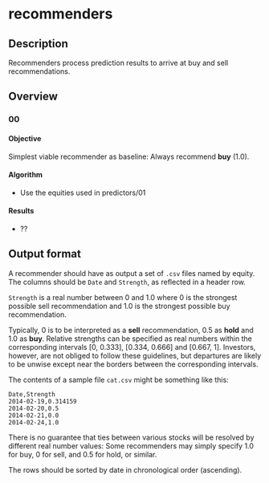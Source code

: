 recommenders
===
Description
---
Recommenders process prediction results to arrive
at buy and sell recommendations.

Overview
---
### 00
#### Objective
Simplest viable recommender as baseline: Always recommend **buy** (1.0).

#### Algorithm
- Use the equities used in predictors/01

#### Results
- ??

Output format
---
A recommender should have as output a set of `.csv` files
named by equity. The columns should be `Date` and `Strength`,
as reflected in a header row.

`Strength` is a real number between 0 and 1.0 where 0 is the
strongest possible sell recommendation and 1.0 is the strongest
possible buy recommendation.

Typically, 0 is to be interpreted as a **sell** recommendation,
0.5 as **hold** and 1.0 as **buy**. Relative strengths can be specified as real numbers
within the corresponding intervals [0, 0.333], [0.334, 0.666] and [0.667, 1].
Investors, however, are not obliged to follow these guidelines, but departures
are likely to be unwise except near the borders between the corresponding
intervals.

The contents of a sample file `cat.csv` might be something like
this:

    Date,Strength
    2014-02-19,0.314159
    2014-02-20,0.5
    2014-02-21,0.0
    2014-02-24,1.0

There is no guarantee that ties between various stocks will be resolved
by different real number values: Some recommenders may simply specify
1.0 for buy, 0 for sell, and 0.5 for hold, or similar.

The rows should be sorted by date in chronological order (ascending).
